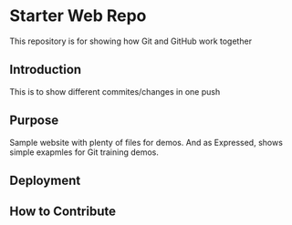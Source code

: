 # Starter Web Repo

This repository is for showing how Git and GitHub work together

## Introduction

This is to show different commites/changes in one push

## Purpose

Sample website with plenty of files for demos. And as Expressed, shows 
simple exapmles for Git training demos.

## Deployment

## How to Contribute